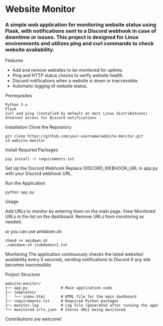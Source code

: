 # Website Monitor

### A simple web application for monitoring website status using Flask, with notifications sent to a Discord webhook in case of downtime or issues. This project is designed for Linux environments and utilizes ping and curl commands to check website availability.

Features

- Add and remove websites to be monitored for uptime.
- Ping and HTTP status checks to verify website health.
- Discord notifications when a website is down or inaccessible.
- Automatic logging of website status.

Prerequisites
```
Python 3.x
Flask
curl and ping (installed by default on most Linux distributions)
Internet access for Discord notifications
```

Installation
Clone the Repository
```
git clone https://github.com/your-username/website-monitor.git
cd website-monitor
```

Install Required Packages
```
pip install -r requirements.txt
```
Set Up the Discord Webhook
Replace DISCORD_WEBHOOK_URL in app.py with your Discord webhook URL.

Run the Application
```
python app.py
```

Usage

Add URLs to monitor by entering them on the main page.
View Monitored URLs in the list on the dashboard.
Remove URLs from monitoring as needed.

or you can use amidown.sh 
```
chmod +x amidown.sh
./amidown.sh [subdomain].txt
```

Monitoring
The application continuously checks the listed websites' availability every 5 seconds, sending notifications to Discord if any site becomes inaccessible.


Project Structure
```
website-monitor/
├── app.py               # Main application code
├── templates/
│   └── index.html       # HTML file for the main dashboard
├── requirements.txt     # Required Python packages
├── monitor.log          # Log file (generated after running the app)
└── monitored_urls.json  # Stores URLs being monitored
```

Contributions are welcome! 

